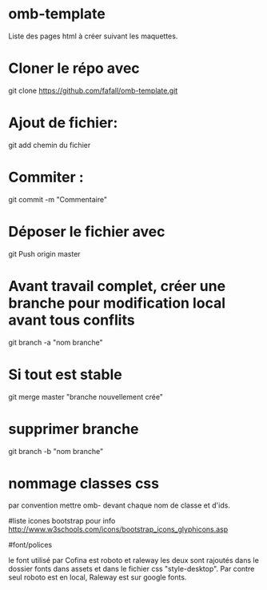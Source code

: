 # omb-template
Liste des pages html à créer suivant les maquettes.

# Cloner le répo avec
git clone https://github.com/fafall/omb-template.git

# Ajout de fichier:

git add chemin du fichier

# Commiter :

git commit -m "Commentaire"

# Déposer le fichier avec

git Push origin master

# Avant travail complet, créer une branche pour modification local avant tous conflits

git branch -a  "nom branche"

# Si tout est stable

git merge master "branche nouvellement crée"

# supprimer branche

git branch -b "nom branche"

# nommage classes css
par convention mettre omb- devant chaque nom de classe et d'ids.

#liste icones bootstrap pour info
 http://www.w3schools.com/icons/bootstrap_icons_glyphicons.asp

 #font/polices

 le font utilisé par Cofina est roboto et raleway les deux sont rajoutés dans le dossier fonts dans assets et dans le fichier css "style-desktop".
 Par contre seul roboto est en local, Raleway est sur google fonts.
